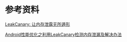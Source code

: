 
# 参考资料

[LeakCanary: 让内存泄露无所遁形](https://www.liaohuqiu.net/cn/posts/leak-canary/)

[Android性能优化之利用LeakCanary检测内存泄漏及解决办法](https://www.cnblogs.com/whoislcj/p/6001422.html)